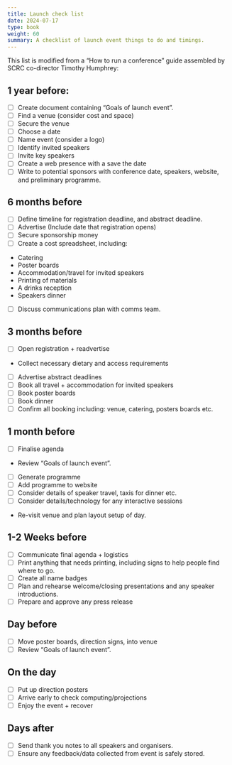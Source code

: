 ```yaml
---
title: Launch check list
date: 2024-07-17
type: book
weight: 60
summary: A checklist of launch event things to do and timings.
---
```

This list is modified from a “How to run a conference” guide assembled by SCRC co-director Timothy Humphrey:

## 1 year before:
- [ ] Create document containing “Goals of launch event”.
- [ ] Find a venue (consider cost and space)
- [ ] Secure the venue
- [ ] Choose a date
- [ ] Name event (consider a logo)
- [ ] Identify invited speakers
- [ ] Invite key speakers
- [ ] Create a web presence with a save the date
- [ ] Write to potential sponsors with conference date, speakers, website, and preliminary programme.

## 6 months before
- [ ] Define timeline for registration deadline, and abstract deadline.
- [ ] Advertise (Include date that registration opens)
- [ ] Secure sponsorship money
- [ ] Create a cost spreadsheet, including:
 * Catering
 * Poster boards
 * Accommodation/travel for invited speakers
 * Printing of materials
 * A drinks reception
 * Speakers dinner
- [ ] Discuss communications plan with comms team.

## 3 months before
- [ ] Open registration + readvertise
* Collect necessary dietary and access requirements
- [ ] Advertise abstract deadlines
- [ ] Book all travel + accommodation for invited speakers
- [ ] Book poster boards
- [ ] Book dinner
- [ ] Confirm all booking including: venue, catering, posters boards etc.

## 1 month before
- [ ] Finalise agenda
* Review “Goals of launch event”.
- [ ] Generate programme
- [ ] Add programme to website 
- [ ] Consider details of speaker travel, taxis for dinner etc.
- [ ] Consider details/technology for any interactive sessions
-	Re-visit venue and plan layout setup of day.

## 1-2 Weeks before
- [ ] Communicate final agenda + logistics
- [ ] Print anything that needs printing, including signs to help people find where to go.
- [ ] Create all name badges
- [ ] Plan and rehearse welcome/closing presentations and any speaker introductions.
- [ ] Prepare and approve any press release

## Day before
- [ ] Move poster boards, direction signs, into venue
- [ ] Review “Goals of launch event”.

## On the day
- [ ] Put up direction posters
- [ ] Arrive early to check computing/projections
- [ ] Enjoy the event + recover

## Days after
- [ ] Send thank you notes to all speakers and organisers.
- [ ] Ensure any feedback/data collected from event is safely stored.
